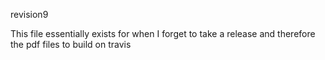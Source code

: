 revision9

This file essentially exists for when I forget to take a release and therefore the pdf files to build on travis